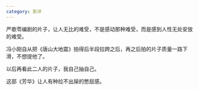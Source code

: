 ```yaml
---
category: 影评
---
```


严歌苓编剧的片子，让人无比的难受，不是感动那种难受，而是感到人性无处安放的难受。

冯小刚自从把《唐山大地震》拍得后半段拉跨之后，再之后拍的片子质量一路下滑，不想提他了。

以后再看此二人的片子，我自己抽自己。

这部《芳华》让人有种拉不出屎的憋屈感。
